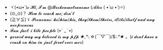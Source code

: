 - ヾ(•ω•`)𝓸 𝓗𝓲, 𝓘’𝓶 @𝓑𝓻𝓸𝓴𝓮𝓷𝓶𝓮𝓽𝓻𝓪𝓷𝓸𝓶𝓮 (𝓐𝓵𝓮𝔁 ( •̀ ω •́ )✧)
- (⊙_⊙)？ 𝓗𝓸𝔀 𝓽𝓸 𝓻𝓮𝓪𝓬𝓱 𝓶𝓮; 𝓭𝓸𝓷'𝓽 
- (≧∀≦)ゞ 𝓟𝓻𝓸𝓷𝓸𝓾𝓷𝓼: 𝓱𝓮/𝓱𝓲𝓶/𝓱𝓲𝓼, 𝓽𝓱𝓮𝔂/𝓽𝓱𝓮𝓶/𝓽𝓱𝓮𝓲𝓻𝓼, 𝓲𝓽/𝓲𝓽𝓼/𝓲𝓽𝓼𝓮𝓵𝓯 𝓪𝓷𝓭 𝓪𝓷𝔂 𝓷𝓮𝓸𝓹𝓻𝓸𝓷𝓸𝓾𝓼
- 𝓕𝓾𝓷 𝓯𝓪𝓬𝓽: 𝓲 𝓫𝓲𝓽𝓮 𝓹𝓮𝓸𝓹𝓵𝓮 (•ˋ _ ˊ•)
- 𝓰𝓮𝓻𝓪𝓻𝓭 𝔀𝓪𝔂 𝓶𝔂 𝓫𝓮𝓵𝓸𝓿𝓮𝓭 𝓲𝓼 𝓶𝔂 𝓹𝓯𝓹 *★,°*:.☆(￣▽￣)/$:*.°★* 。(𝓲 𝓭𝓸𝓷𝓽 𝓱𝓪𝓿𝓮 𝓪 𝓬𝓻𝓾𝓼𝓱 𝓸𝓷 𝓱𝓲𝓶 𝓲𝓷 𝓳𝓾𝓼𝓽 𝓯𝓮𝓻𝓪𝓵 𝓸𝓿𝓮𝓻 𝓶𝓬𝓻)
<!---
<!---
Brokenmetranome/Brokenmetranome is a ✨ special ✨ repository because its `README.md` (this file) appears on your GitHub profile.
You can click the Preview link to take a look at your changes.
--->
